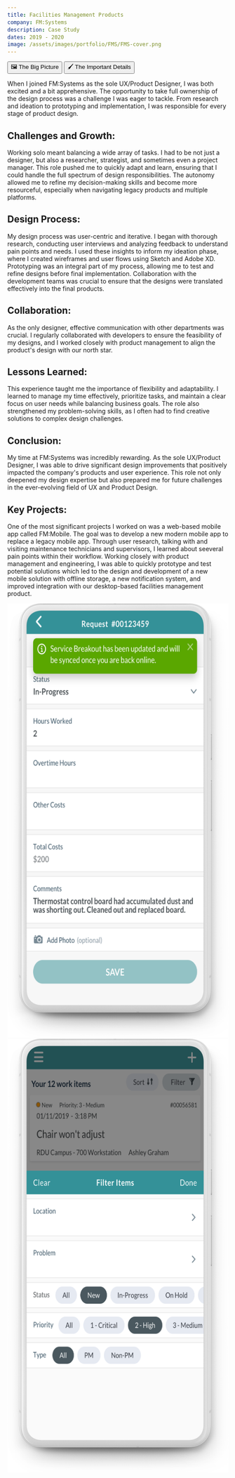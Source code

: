 ```yaml
---
title: Facilities Management Products
company: FM:Systems
description: Case Study
dates: 2019 - 2020
image: /assets/images/portfolio/FMS/FMS-cover.png
---
```


<div class="flex items-center justify-center w-full mt-16">
    <div x-data="{ activeTab: 1 }" class="w-full">
        <div class="absolute w-fit h-px bg-gradient-to-r from-transparent to-white md:from-white dark:from-transparent dark:to-neutral-950 md:dark:from-neutral-950 md:via-transparent md:dark:via-transparent md:to-white md:dark:to-neutral-950"></div>
        <div class="w-full h-px border-t border-dashed border-neutral-300 dark:border-neutral-600"></div>
        <div role="tablist" class="flex rounded-full shadow items-center justify-center mx-auto max-w-fit -translate-y-1/2">
            <button id="tab-1"
            class="inline-flex w-auto px-4 py-2 text-xs font-semibold duration-300 ease-out border rounded-l-full cursor-default"
            :class="activeTab === 1 ? 'bg-white dark:bg-black text-black dark:text-white border-black dark:border-white' : 'bg-black dark:bg-white hover:bg-white dark:hover:bg-black text-white dark:text-black hover:text-black dark:hover:text-white border-black dark:border-white hover:border-black dark:hover:border-white cursor-pointer'"
            :tabindex="activeTab === 1 ? 0 : -1"
            :aria-selected="activeTab === 1"
            aria-controls="tabpanel-1"
            @click="activeTab = 1"
            @focus="activeTab = 1">
                🖼️ The Big Picture
              </button>
              <button id="tab-2"
              class="inline-flex w-auto px-4 py-2 text-xs font-semibold duration-300 ease-out border rounded-r-full"
              :class="activeTab === 2 ? 'bg-white dark:bg-black text-black dark:text-white border-black dark:border-white' : 'bg-black dark:bg-white hover:bg-white dark:hover:bg-black text-white dark:text-black hover:text-black dark:hover:text-white border-black dark:border-white hover:border-black dark:hover:border-white cursor-pointer'"
              :tabindex="activeTab === 2 ? 0 : -1"
              :aria-selected="activeTab === 2"
              aria-controls="tabpanel-2"
              @click="activeTab = 2"
              @focus="activeTab = 2">
                🖌️ The Important Details
              </button>
        </div>
        <article x-show="activeTab === 1" role="tabpanel" tabindex="0" id="tabpanel-1" aria-labelledby="tab-1">
            <p>When I joined FM:Systems as the sole UX/Product Designer, I was both excited and a bit apprehensive. The opportunity to take full ownership of the design process was a challenge I was eager to tackle. From research and ideation to prototyping and implementation, I was responsible for every stage of product design.</p>
            <h2>Challenges and Growth:</h2>
            <p>Working solo meant balancing a wide array of tasks. I had to be not just a designer, but also a researcher, strategist, and sometimes even a project manager. This role pushed me to quickly adapt and learn, ensuring that I could handle the full spectrum of design responsibilities. The autonomy allowed me to refine my decision-making skills and become more resourceful, especially when navigating legacy products and multiple platforms.</p>
            <h2>Design Process:</h2>
            <p>My design process was user-centric and iterative. I began with thorough research, conducting user interviews and analyzing feedback to understand pain points and needs. I used these insights to inform my ideation phase, where I created wireframes and user flows using Sketch and Adobe XD. Prototyping was an integral part of my process, allowing me to test and refine designs before final implementation. Collaboration with the development teams was crucial to ensure that the designs were translated effectively into the final products.</p>
            <h2>Collaboration:</h2>
            <p>As the only designer, effective communication with other departments was crucial. I regularly collaborated with developers to ensure the feasibility of my designs, and I worked closely with product management to align the product's design with our north star.</p>
            <h2>Lessons Learned:</h2>
            <p>This experience taught me the importance of flexibility and adaptability. I learned to manage my time effectively, prioritize tasks, and maintain a clear focus on user needs while balancing business goals. The role also strengthened my problem-solving skills, as I often had to find creative solutions to complex design challenges.</p>
            <h2>Conclusion:</h2>
            <p>My time at FM:Systems was incredibly rewarding. As the sole UX/Product Designer, I was able to drive significant design improvements that positively impacted the company's products and user experience. This role not only deepened my design expertise but also prepared me for future challenges in the ever-evolving field of UX and Product Design.</p>
        </article>
        <article x-show="activeTab === 2" role="tabpanel" tabindex="0" id="tabpanel-2" aria-labelledby="tab-2">
            <div>
                <h2>Key Projects:</h2>
                <p>One of the most significant projects I worked on was a web-based mobile app called FM:Mobile. The goal was to develop a new modern mobile app to replace a legacy mobile app. Through user research, talking with and visiting maintenance technicians and supervisors, I learned about seeveral pain points within their workflow. Working closely with product management and engineering, I was able to quickly prototype and test potential solutions which led to the design and development of a new mobile solution with offline storage, a new notification system, and improved integration with our desktop-based facilities management product.</p>
            </div>
            <div class="flex">
                <img src="/assets/images/portfolio/FMS/fm-mobile-offline.png" class="w-1/2" />
                <img src="/assets/images/portfolio/FMS/fm-mobile-filters.png" class="w-1/2" />
            </div>
        </article>
    </div>

</div>
